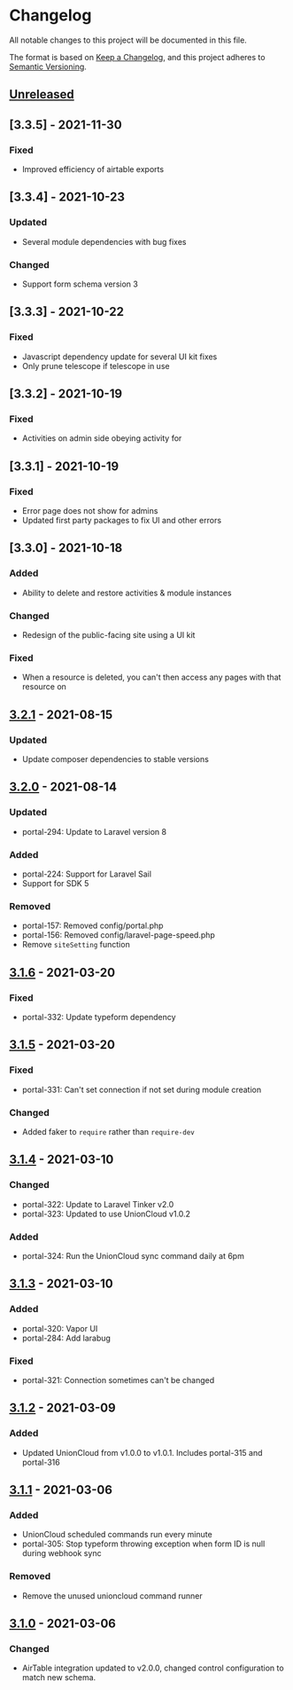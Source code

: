 # Changelog

All notable changes to this project will be documented in this file.

The format is based on [Keep a Changelog](https://keepachangelog.com/en/1.0.0/),
and this project adheres to [Semantic Versioning](https://semver.org/spec/v2.0.0.html).

## [Unreleased]

## [3.3.5] - 2021-11-30

### Fixed
- Improved efficiency of airtable exports

## [3.3.4] - 2021-10-23

### Updated
- Several module dependencies with bug fixes

### Changed
- Support form schema version 3

## [3.3.3] - 2021-10-22

### Fixed
- Javascript dependency update for several UI kit fixes
- Only prune telescope if telescope in use

## [3.3.2] - 2021-10-19

### Fixed
- Activities on admin side obeying activity for

## [3.3.1] - 2021-10-19

### Fixed
- Error page does not show for admins
- Updated first party packages to fix UI and other errors

## [3.3.0] - 2021-10-18

### Added
- Ability to delete and restore activities & module instances

### Changed
- Redesign of the public-facing site using a UI kit

### Fixed
- When a resource is deleted, you can't then access any pages with that resource on

## [3.2.1] - 2021-08-15

### Updated
- Update composer dependencies to stable versions

## [3.2.0] - 2021-08-14

### Updated
- portal-294: Update to Laravel version 8

### Added
- portal-224: Support for Laravel Sail
- Support for SDK 5

### Removed
- portal-157: Removed config/portal.php
- portal-156: Removed config/laravel-page-speed.php
- Remove `siteSetting` function

## [3.1.6] - 2021-03-20

### Fixed
- portal-332: Update typeform dependency

## [3.1.5] - 2021-03-20

### Fixed
- portal-331: Can't set connection if not set during module creation

### Changed
- Added faker to `require` rather than `require-dev`

## [3.1.4] - 2021-03-10

### Changed
- portal-322: Update to Laravel Tinker v2.0
- portal-323: Updated to use UnionCloud v1.0.2

### Added
- portal-324: Run the UnionCloud sync command daily at 6pm

## [3.1.3] - 2021-03-10

### Added
- portal-320: Vapor UI
- portal-284: Add larabug

### Fixed
- portal-321: Connection sometimes can't be changed

## [3.1.2] - 2021-03-09

### Added
- Updated UnionCloud from v1.0.0 to v1.0.1. Includes portal-315 and portal-316

## [3.1.1] - 2021-03-06

### Added
- UnionCloud scheduled commands run every minute
- portal-305: Stop typeform throwing exception when form ID is null during webhook sync

### Removed
- Remove the unused unioncloud command runner

## [3.1.0] - 2021-03-06

### Changed
- AirTable integration updated to v2.0.0, changed control configuration to match new schema.

[Unreleased]: https://github.com/bristol-su/portal/compare/v3.2.1...HEAD
[3.2.1]: https://github.com/bristol-su/portal/compare/v3.2.0...v3.2.1
[3.2.0]: https://github.com/bristol-su/portal/compare/v3.1.6...v3.2.0
[3.1.6]: https://github.com/bristol-su/portal/compare/v3.1.5...v3.1.6
[3.1.5]: https://github.com/bristol-su/portal/compare/v3.1.4...v3.1.5
[3.1.4]: https://github.com/bristol-su/portal/compare/v3.1.3...v3.1.4
[3.1.3]: https://github.com/bristol-su/portal/compare/v3.1.2...v3.1.3
[3.1.2]: https://github.com/bristol-su/portal/compare/v3.1.1...v3.1.2
[3.1.1]: https://github.com/bristol-su/portal/compare/v3.1.0...v3.1.1
[3.1.0]: https://github.com/bristol-su/portal/releases/tag/v3.1.0
